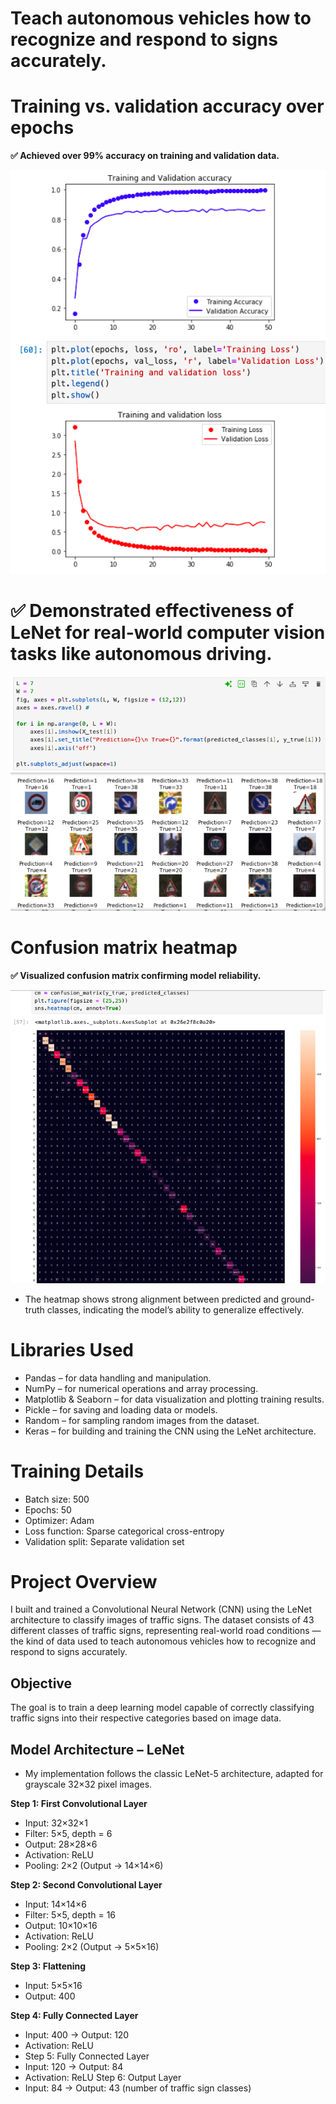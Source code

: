 # Teach autonomous vehicles how to recognize and respond to signs accurately.

# Training vs. validation accuracy over epochs

**✅ Achieved over 99% accuracy on training and validation data.**

![accuracy](accuracy.png)

# ✅ Demonstrated effectiveness of LeNet for real-world computer vision tasks like autonomous driving.
![outcome](outcome.png)

# Confusion matrix heatmap 

**✅ Visualized confusion matrix confirming model reliability.** 

![heatmap](heatmap.png)

- The heatmap shows strong alignment between predicted and ground-truth classes, indicating the model’s ability to generalize effectively.

# Libraries Used
- Pandas – for data handling and manipulation.
- NumPy – for numerical operations and array processing.
- Matplotlib & Seaborn – for data visualization and plotting training results.
- Pickle – for saving and loading data or models.
- Random – for sampling random images from the dataset.
- Keras – for building and training the CNN using the LeNet architecture.


#  Training Details
- Batch size: 500
- Epochs: 50
- Optimizer: Adam
- Loss function: Sparse categorical cross-entropy
- Validation split: Separate validation set
  



#  Project Overview
I built and trained a Convolutional Neural Network (CNN) using the LeNet architecture to classify images of traffic signs.
The dataset consists of 43 different classes of traffic signs, representing real-world road conditions — the kind of data used to teach autonomous vehicles how to recognize and respond to signs accurately.
##  Objective
The goal is to train a deep learning model capable of correctly classifying traffic signs into their respective categories based on image data.
##  Model Architecture – LeNet
- My implementation follows the classic LeNet-5 architecture, adapted for grayscale 32×32 pixel images.
  
 **Step 1: First Convolutional Layer**
- Input: 32×32×1
- Filter: 5×5, depth = 6
- Output: 28×28×6
- Activation: ReLU
- Pooling: 2×2 (Output → 14×14×6)
  
**Step 2: Second Convolutional Layer**

- Input: 14×14×6
- Filter: 5×5, depth = 16
- Output: 10×10×16
- Activation: ReLU
- Pooling: 2×2 (Output → 5×5×16)
  
**Step 3: Flattening**

- Input: 5×5×16
- Output: 400
  
**Step 4: Fully Connected Layer**

- Input: 400 → Output: 120
- Activation: ReLU
- Step 5: Fully Connected Layer
- Input: 120 → Output: 84
- Activation: ReLU
Step 6: Output Layer
- Input: 84 → Output: 43 (number of traffic sign classes)
